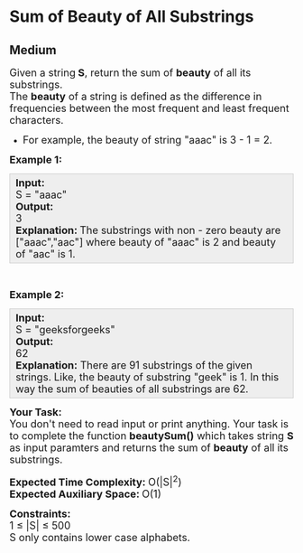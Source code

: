 # Sum of Beauty of All Substrings
## Medium
<div class="problems_problem_content__Xm_eO" style="user-select: auto;"><p style="user-select: auto;"><span style="font-size: 18px; user-select: auto;">Given a&nbsp;string<strong style="user-select: auto;"> S</strong>, return the sum of <strong style="user-select: auto;">beauty</strong> of all its substrings.<br style="user-select: auto;">
The <strong style="user-select: auto;">beauty</strong> of a string is defined as the difference in frequencies between the most frequent and least frequent characters.</span></p>

<ul style="user-select: auto;">
	<li style="user-select: auto;"><span style="font-size: 18px; user-select: auto;">For example, the beauty of string "aaac" is 3 - 1 = 2.</span></li>
</ul>

<p style="user-select: auto;"><span style="font-size: 18px; user-select: auto;"><strong style="user-select: auto;">Example 1:</strong></span></p>

<div style="background: rgb(238, 238, 238); border: 1px solid rgb(204, 204, 204); padding: 5px 10px; --darkreader-inline-bgimage: initial; --darkreader-inline-bgcolor:#222426; --darkreader-inline-border-top:#3e4446; --darkreader-inline-border-right:#3e4446; --darkreader-inline-border-bottom:#3e4446; --darkreader-inline-border-left:#3e4446; user-select: auto;"><span style="font-size: 18px; user-select: auto;"><strong style="user-select: auto;">Input:</strong><br style="user-select: auto;">
S = "aaac"<br style="user-select: auto;">
<strong style="user-select: auto;">Output: </strong><br style="user-select: auto;">
3<br style="user-select: auto;">
<strong style="user-select: auto;">Explanation:&nbsp;</strong>The substrings with non - zero&nbsp;beauty are ["aaac","aac"] where beauty of "aaac" is 2 and beauty of "aac" is 1.</span></div>

<p style="user-select: auto;">&nbsp;</p>

<p style="user-select: auto;"><span style="font-size: 18px; user-select: auto;"><strong style="user-select: auto;">Example 2:</strong></span></p>

<div style="background: rgb(238, 238, 238); border: 1px solid rgb(204, 204, 204); padding: 5px 10px; --darkreader-inline-bgimage: initial; --darkreader-inline-bgcolor:#222426; --darkreader-inline-border-top:#3e4446; --darkreader-inline-border-right:#3e4446; --darkreader-inline-border-bottom:#3e4446; --darkreader-inline-border-left:#3e4446; user-select: auto;"><span style="font-size: 18px; user-select: auto;"><strong style="user-select: auto;">Input:</strong><br style="user-select: auto;">
S = "geeksforgeeks"<br style="user-select: auto;">
<strong style="user-select: auto;">Output: </strong><br style="user-select: auto;">
62<br style="user-select: auto;">
<strong style="user-select: auto;">Explanation:</strong> There are 91&nbsp;substrings of the given strings. Like, the beauty of substring "geek" is 1. In this way the sum of&nbsp;beauties of all substrings are 62.</span></div>

<p style="user-select: auto;"><span style="font-size: 18px; user-select: auto;"><strong style="user-select: auto;">Your Task:</strong><br style="user-select: auto;">
You don't need to read input or print anything. Your task is to complete the function <strong style="user-select: auto;">beautySum()</strong> which takes&nbsp;string <strong style="user-select: auto;">S</strong> as input paramters&nbsp;and returns the sum of <strong style="user-select: auto;">beauty</strong> of all its substrings.&nbsp;</span></p>

<p style="user-select: auto;"><span style="font-size: 18px; user-select: auto;"><strong style="user-select: auto;">Expected Time Complexity: </strong>O(|S|<sup style="user-select: auto;">2</sup>)<br style="user-select: auto;">
<strong style="user-select: auto;">Expected Auxiliary Space: </strong>O(1)</span></p>

<p style="user-select: auto;"><span style="font-size: 18px; user-select: auto;"><strong style="user-select: auto;">Constraints:&nbsp;</strong><br style="user-select: auto;">
1 ≤ |S|&nbsp;≤ 500<br style="user-select: auto;">
S only contains lower case alphabets.</span></p>
</div>